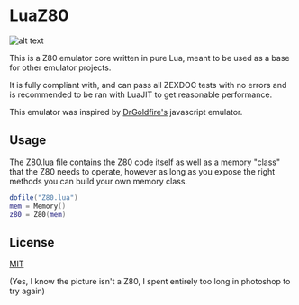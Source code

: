# LuaZ80

![alt text](https://i.imgur.com/Q8qLcOJ.png)

This is a Z80 emulator core written in pure Lua, meant to be used as a base for other emulator projects. 

It is fully compliant with, and can pass all ZEXDOC tests with no errors and is recommended to be ran with LuaJIT to get reasonable performance.

This emulator was inspired by [DrGoldfire's](https://github.com/DrGoldfire/Z80.js?files=1) javascript emulator.




## Usage
The Z80.lua file contains the Z80 code itself as well as a memory "class" that the Z80 needs to operate, however as long as you expose the right methods you can build your own memory class. 

```lua
dofile("Z80.lua")
mem = Memory()
z80 = Z80(mem)
```



## License
[MIT](https://choosealicense.com/licenses/mit/)





(Yes, I know the picture isn't a Z80, I spent entirely too long in photoshop to try again)
